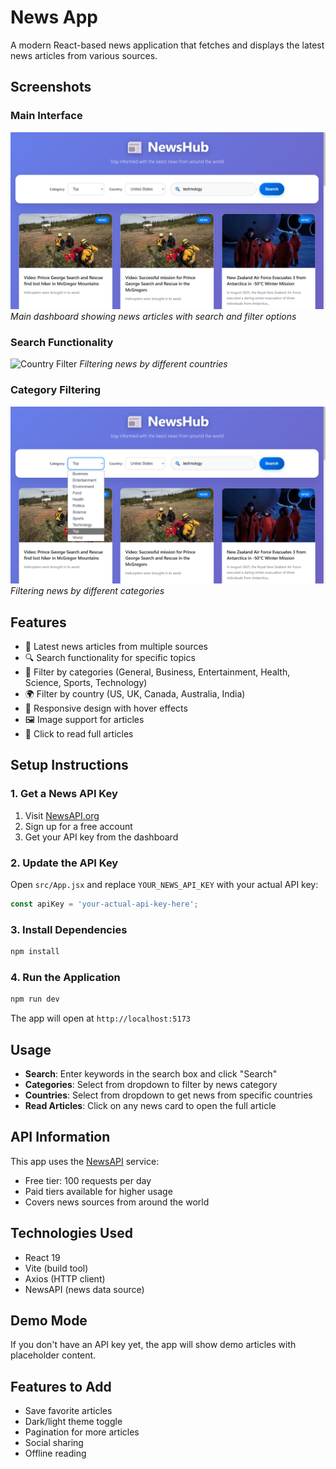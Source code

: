 # News App

A modern React-based news application that fetches and displays the latest news articles from various sources.

## Screenshots

### Main Interface
![NewsHub Main Interface](./src/assets/screenshots/main-interface.png)
*Main dashboard showing news articles with search and filter options*

### Search Functionality
![Country Filter](./src/assets/screenshots/search-feature.png)
*Filtering news by different countries*

### Category Filtering
![Category Filter](./src/assets/screenshots/category-filter.png)
*Filtering news by different categories*


## Features

- 📰 Latest news articles from multiple sources
- 🔍 Search functionality for specific topics
- 📂 Filter by categories (General, Business, Entertainment, Health, Science, Sports, Technology)
- 🌍 Filter by country (US, UK, Canada, Australia, India)
- 📱 Responsive design with hover effects
- 🖼️ Image support for articles
- 🔗 Click to read full articles

## Setup Instructions

### 1. Get a News API Key

1. Visit [NewsAPI.org](https://newsapi.org/)
2. Sign up for a free account
3. Get your API key from the dashboard

### 2. Update the API Key

Open `src/App.jsx` and replace `YOUR_NEWS_API_KEY` with your actual API key:

```javascript
const apiKey = 'your-actual-api-key-here';
```

### 3. Install Dependencies

```bash
npm install
```

### 4. Run the Application

```bash
npm run dev
```

The app will open at `http://localhost:5173`

## Usage

- **Search**: Enter keywords in the search box and click "Search"
- **Categories**: Select from dropdown to filter by news category
- **Countries**: Select from dropdown to get news from specific countries
- **Read Articles**: Click on any news card to open the full article

## API Information

This app uses the [NewsAPI](https://newsapi.org/) service:
- Free tier: 100 requests per day
- Paid tiers available for higher usage
- Covers news sources from around the world

## Technologies Used

- React 19
- Vite (build tool)
- Axios (HTTP client)
- NewsAPI (news data source)

## Demo Mode

If you don't have an API key yet, the app will show demo articles with placeholder content.

## Features to Add

- Save favorite articles
- Dark/light theme toggle
- Pagination for more articles
- Social sharing
- Offline reading
